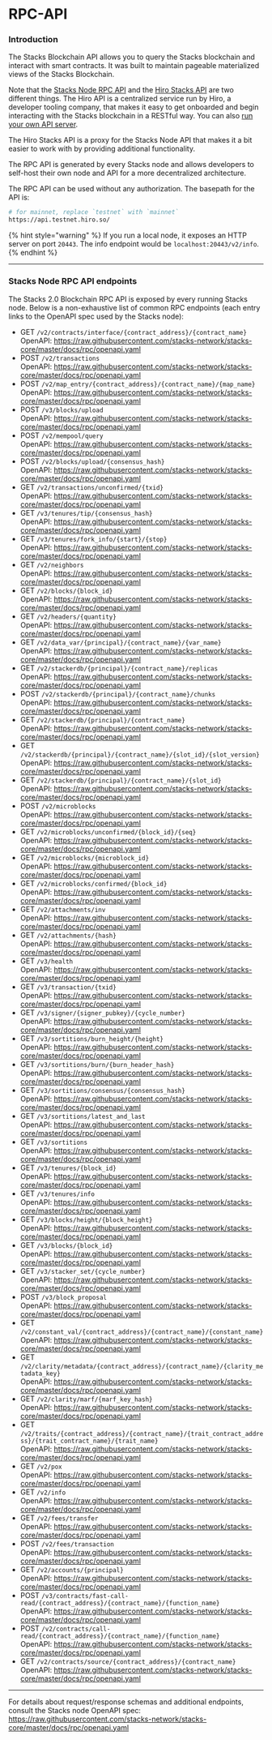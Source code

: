 # RPC-API

### Introduction

The Stacks Blockchain API allows you to query the Stacks blockchain and interact with smart contracts. It was built to maintain pageable materialized views of the Stacks Blockchain.

Note that the [Stacks Node RPC API](https://github.com/stacks-network/stacks-blockchain/) and the [Hiro Stacks API](https://www.hiro.so/stacks-api) are two different things. The Hiro API is a centralized service run by Hiro, a developer tooling company, that makes it easy to get onboarded and begin interacting with the Stacks blockchain in a RESTful way. You can also [run your own API server](https://docs.hiro.so/get-started/running-api-node).

The Hiro Stacks API is a proxy for the Stacks Node API that makes it a bit easier to work with by providing additional functionality.

The RPC API is generated by every Stacks node and allows developers to self-host their own node and API for a more decentralized architecture.

The RPC API can be used without any authorization. The basepath for the API is:

```bash
# for mainnet, replace `testnet` with `mainnet`
https://api.testnet.hiro.so/
```

{% hint style="warning" %}
If you run a local node, it exposes an HTTP server on port `20443`. The info endpoint would be `localhost:20443/v2/info`.
{% endhint %}

***

### Stacks Node RPC API endpoints

The Stacks 2.0 Blockchain RPC API is exposed by every running Stacks node. Below is a non-exhaustive list of common RPC endpoints (each entry links to the OpenAPI spec used by the Stacks node):

* GET `/v2/contracts/interface/{contract_address}/{contract_name}`\
  OpenAPI: https://raw.githubusercontent.com/stacks-network/stacks-core/master/docs/rpc/openapi.yaml
* POST `/v2/transactions`\
  OpenAPI: https://raw.githubusercontent.com/stacks-network/stacks-core/master/docs/rpc/openapi.yaml
* POST `/v2/map_entry/{contract_address}/{contract_name}/{map_name}`\
  OpenAPI: https://raw.githubusercontent.com/stacks-network/stacks-core/master/docs/rpc/openapi.yaml
* POST `/v3/blocks/upload`\
  OpenAPI: https://raw.githubusercontent.com/stacks-network/stacks-core/master/docs/rpc/openapi.yaml
* POST `/v2/mempool/query`\
  OpenAPI: https://raw.githubusercontent.com/stacks-network/stacks-core/master/docs/rpc/openapi.yaml
* POST `/v2/blocks/upload/{consensus_hash}`\
  OpenAPI: https://raw.githubusercontent.com/stacks-network/stacks-core/master/docs/rpc/openapi.yaml
* GET `/v2/transactions/unconfirmed/{txid}`\
  OpenAPI: https://raw.githubusercontent.com/stacks-network/stacks-core/master/docs/rpc/openapi.yaml
* GET `/v3/tenures/tip/{consensus_hash}`\
  OpenAPI: https://raw.githubusercontent.com/stacks-network/stacks-core/master/docs/rpc/openapi.yaml
* GET `/v3/tenures/fork_info/{start}/{stop}`\
  OpenAPI: https://raw.githubusercontent.com/stacks-network/stacks-core/master/docs/rpc/openapi.yaml
* GET `/v2/neighbors`\
  OpenAPI: https://raw.githubusercontent.com/stacks-network/stacks-core/master/docs/rpc/openapi.yaml
* GET `/v2/blocks/{block_id}`\
  OpenAPI: https://raw.githubusercontent.com/stacks-network/stacks-core/master/docs/rpc/openapi.yaml
* GET `/v2/headers/{quantity}`\
  OpenAPI: https://raw.githubusercontent.com/stacks-network/stacks-core/master/docs/rpc/openapi.yaml
* GET `/v2/data_var/{principal}/{contract_name}/{var_name}`\
  OpenAPI: https://raw.githubusercontent.com/stacks-network/stacks-core/master/docs/rpc/openapi.yaml
* GET `/v2/stackerdb/{principal}/{contract_name}/replicas`\
  OpenAPI: https://raw.githubusercontent.com/stacks-network/stacks-core/master/docs/rpc/openapi.yaml
* POST `/v2/stackerdb/{principal}/{contract_name}/chunks`\
  OpenAPI: https://raw.githubusercontent.com/stacks-network/stacks-core/master/docs/rpc/openapi.yaml
* GET `/v2/stackerdb/{principal}/{contract_name}`\
  OpenAPI: https://raw.githubusercontent.com/stacks-network/stacks-core/master/docs/rpc/openapi.yaml
* GET `/v2/stackerdb/{principal}/{contract_name}/{slot_id}/{slot_version}`\
  OpenAPI: https://raw.githubusercontent.com/stacks-network/stacks-core/master/docs/rpc/openapi.yaml
* GET `/v2/stackerdb/{principal}/{contract_name}/{slot_id}`\
  OpenAPI: https://raw.githubusercontent.com/stacks-network/stacks-core/master/docs/rpc/openapi.yaml
* POST `/v2/microblocks`\
  OpenAPI: https://raw.githubusercontent.com/stacks-network/stacks-core/master/docs/rpc/openapi.yaml
* GET `/v2/microblocks/unconfirmed/{block_id}/{seq}`\
  OpenAPI: https://raw.githubusercontent.com/stacks-network/stacks-core/master/docs/rpc/openapi.yaml
* GET `/v2/microblocks/{microblock_id}`\
  OpenAPI: https://raw.githubusercontent.com/stacks-network/stacks-core/master/docs/rpc/openapi.yaml
* GET `/v2/microblocks/confirmed/{block_id}`\
  OpenAPI: https://raw.githubusercontent.com/stacks-network/stacks-core/master/docs/rpc/openapi.yaml
* GET `/v2/attachments/inv`\
  OpenAPI: https://raw.githubusercontent.com/stacks-network/stacks-core/master/docs/rpc/openapi.yaml
* GET `/v2/attachments/{hash}`\
  OpenAPI: https://raw.githubusercontent.com/stacks-network/stacks-core/master/docs/rpc/openapi.yaml
* GET `/v3/health`\
  OpenAPI: https://raw.githubusercontent.com/stacks-network/stacks-core/master/docs/rpc/openapi.yaml
* GET `/v3/transaction/{txid}`\
  OpenAPI: https://raw.githubusercontent.com/stacks-network/stacks-core/master/docs/rpc/openapi.yaml
* GET `/v3/signer/{signer_pubkey}/{cycle_number}`\
  OpenAPI: https://raw.githubusercontent.com/stacks-network/stacks-core/master/docs/rpc/openapi.yaml
* GET `/v3/sortitions/burn_height/{height}`\
  OpenAPI: https://raw.githubusercontent.com/stacks-network/stacks-core/master/docs/rpc/openapi.yaml
* GET `/v3/sortitions/burn/{burn_header_hash}`\
  OpenAPI: https://raw.githubusercontent.com/stacks-network/stacks-core/master/docs/rpc/openapi.yaml
* GET `/v3/sortitions/consensus/{consensus_hash}`\
  OpenAPI: https://raw.githubusercontent.com/stacks-network/stacks-core/master/docs/rpc/openapi.yaml
* GET `/v3/sortitions/latest_and_last`\
  OpenAPI: https://raw.githubusercontent.com/stacks-network/stacks-core/master/docs/rpc/openapi.yaml
* GET `/v3/sortitions`\
  OpenAPI: https://raw.githubusercontent.com/stacks-network/stacks-core/master/docs/rpc/openapi.yaml
* GET `/v3/tenures/{block_id}`\
  OpenAPI: https://raw.githubusercontent.com/stacks-network/stacks-core/master/docs/rpc/openapi.yaml
* GET `/v3/tenures/info`\
  OpenAPI: https://raw.githubusercontent.com/stacks-network/stacks-core/master/docs/rpc/openapi.yaml
* GET `/v3/blocks/height/{block_height}`\
  OpenAPI: https://raw.githubusercontent.com/stacks-network/stacks-core/master/docs/rpc/openapi.yaml
* GET `/v3/blocks/{block_id}`\
  OpenAPI: https://raw.githubusercontent.com/stacks-network/stacks-core/master/docs/rpc/openapi.yaml
* GET `/v3/stacker_set/{cycle_number}`\
  OpenAPI: https://raw.githubusercontent.com/stacks-network/stacks-core/master/docs/rpc/openapi.yaml
* POST `/v3/block_proposal`\
  OpenAPI: https://raw.githubusercontent.com/stacks-network/stacks-core/master/docs/rpc/openapi.yaml
* GET `/v2/constant_val/{contract_address}/{contract_name}/{constant_name}`\
  OpenAPI: https://raw.githubusercontent.com/stacks-network/stacks-core/master/docs/rpc/openapi.yaml
* GET `/v2/clarity/metadata/{contract_address}/{contract_name}/{clarity_metadata_key}`\
  OpenAPI: https://raw.githubusercontent.com/stacks-network/stacks-core/master/docs/rpc/openapi.yaml
* GET `/v2/clarity/marf/{marf_key_hash}`\
  OpenAPI: https://raw.githubusercontent.com/stacks-network/stacks-core/master/docs/rpc/openapi.yaml
* GET `/v2/traits/{contract_address}/{contract_name}/{trait_contract_address}/{trait_contract_name}/{trait_name}`\
  OpenAPI: https://raw.githubusercontent.com/stacks-network/stacks-core/master/docs/rpc/openapi.yaml
* GET `/v2/pox`\
  OpenAPI: https://raw.githubusercontent.com/stacks-network/stacks-core/master/docs/rpc/openapi.yaml
* GET `/v2/info`\
  OpenAPI: https://raw.githubusercontent.com/stacks-network/stacks-core/master/docs/rpc/openapi.yaml
* GET `/v2/fees/transfer`\
  OpenAPI: https://raw.githubusercontent.com/stacks-network/stacks-core/master/docs/rpc/openapi.yaml
* POST `/v2/fees/transaction`\
  OpenAPI: https://raw.githubusercontent.com/stacks-network/stacks-core/master/docs/rpc/openapi.yaml
* GET `/v2/accounts/{principal}`\
  OpenAPI: https://raw.githubusercontent.com/stacks-network/stacks-core/master/docs/rpc/openapi.yaml
* POST `/v3/contracts/fast-call-read/{contract_address}/{contract_name}/{function_name}`\
  OpenAPI: https://raw.githubusercontent.com/stacks-network/stacks-core/master/docs/rpc/openapi.yaml
* POST `/v2/contracts/call-read/{contract_address}/{contract_name}/{function_name}`\
  OpenAPI: https://raw.githubusercontent.com/stacks-network/stacks-core/master/docs/rpc/openapi.yaml
* GET `/v2/contracts/source/{contract_address}/{contract_name}`\
  OpenAPI: https://raw.githubusercontent.com/stacks-network/stacks-core/master/docs/rpc/openapi.yaml

***

For details about request/response schemas and additional endpoints, consult the Stacks node OpenAPI spec:\
https://raw.githubusercontent.com/stacks-network/stacks-core/master/docs/rpc/openapi.yaml
